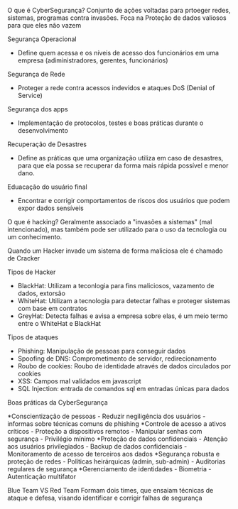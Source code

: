 O que é CyberSegurança?
Conjunto de ações voltadas para prtoeger redes, sistemas, programas contra invasões.
Foca na Proteção de dados valiosos para que eles não vazem

Segurança Operacional

- Define quem acessa e os níveis de acesso dos funcionários em uma empresa (adiministradores, gerentes, funcionários)

Segurança de Rede

- Proteger a rede contra acessos indevidos e ataques DoS (Denial of Service)

Segurança dos apps

- Implementação de protocolos, testes e boas práticas durante o desenvolvimento

Recuperação de Desastres

- Define as práticas que uma organização utiliza em caso de desastres, para que ela possa se recuperar da forma mais rápida possível e menor dano.

Eduacação do usuário final

- Encontrar e corrigir comportamentos de riscos dos usuários que podem expor dados sensíveis

O que é hacking?
Geralmente associado a "invasões a sistemas" (mal intencionado), mas também pode ser utilizado para o uso da tecnologia ou um conhecimento.

Quando um Hacker invade um sistema de forma maliciosa ele é chamado de Cracker

Tipos de Hacker

- BlackHat: Utilizam a teconlogia para fins maliciosos, vazamento de dados, extorsão
- WhiteHat: Utilizam a tecnologia para detectar falhas e proteger sistemas com base em contratos
- GreyHat: Detecta falhas e avisa a empresa sobre elas, é um meio termo entre o WhiteHat e BlackHat

Tipos de ataques

- Phishing: Manipulação de pessoas para conseguir dados
- Spoofing de DNS: Comprometimento de servidor, redirecionamento
- Roubo de cookies: Roubo de identidade através de dados circulados por cookies
- XSS: Campos mal validados em javascript
- SQL Injection: entrada de comandos sql em entradas únicas para dados

Boas práticas da CyberSegurança

*Conscientização de pessoas - Reduzir negiligência dos usuários - informas sobre técnicas comuns de phishing
*Controle de acesso a ativos críticos - Proteção a dispositivos remotos - Manipular senhas com segurança - Privilégio mínimo
*Proteção de dados confidenciais - Atenção aos usuários privilegiados - Backup de dados confidenciais - Monitoramento de acesso de terceiros aos dados
*Segurança robusta e proteção de redes - Políticas heirárquicas (admin, sub-admin) - Auditorias regulares de segurança
\*Gerenciamento de identidades - Biometria - Autenticação multifator

Blue Team VS Red Team
Formam dois times, que ensaiam técnicas de ataque e defesa, visando identificar e corrigir falhas de segurança
